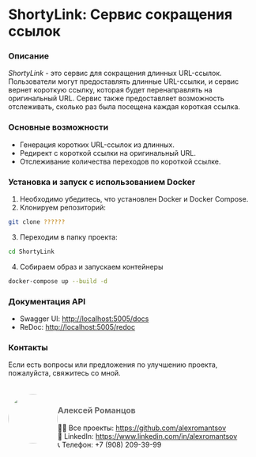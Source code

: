 # ShortyLink: Сервис сокращения ссылок

### Описание
_ShortyLink_ - это сервис для сокращения длинных URL-ссылок. Пользователи могут предоставлять длинные URL-ссылки, и сервис вернет короткую ссылку, которая будет перенаправлять на оригинальный URL. Сервис также предоставляет возможность отслеживать, сколько раз была посещена каждая короткая ссылка.

### Основные возможности
* Генерация коротких URL-ссылок из длинных.
* Редирект с короткой ссылки на оригинальный URL.
* Отслеживание количества переходов по короткой ссылке.

### Установка и запуск с использованием **Docker**
1. Необходимо убедитесь, что установлен Docker и Docker Compose.
2. Клонируем репозиторий:
```bash
git clone ??????
```
3. Переходим в папку проекта:
```bash
cd ShortyLink
```
4. Собираем образ и запускаем контейнеры
```bash
docker-compose up --build -d
```

### Документация API
* Swagger UI: [http://localhost:5005/docs](http://localhost:5005/docs)
* ReDoc: [http://localhost:5005/redoc](http://localhost:5005/redoc)


### Контакты
Если есть вопросы или предложения по улучшению проекта, пожалуйста, свяжитесь со мной.
<div>
    <div style="float: left; padding-top: 20px;">
        <img src="https://avatars.githubusercontent.com/u/64366980?v=4" style="width: 100px; height: 100px; border-radius: 50%; hspace: 20;">
    </div>
    <div style="float: left; padding-top: 20px;">
        <h3><a style="text-decoration: none; color: #696969" href="mailto:alekseyromantsov@gmail.com">Алексей Романцов<br></a></h3>
        👨‍💻 Все проекты: <a href="https://github.com/alexromantsov" target="_blank">https://github.com/alexromantsov</a> <br>
        👔 LinkedIn: <a href="https://www.linkedin.com/in/alexromantsov" target="_blank">https://www.linkedin.com/in/alexromantsov</a> <br>
        📞 Телефон: +7 (908) 209-39-99
    </div>
</div>